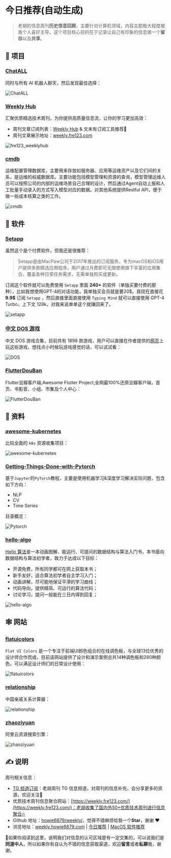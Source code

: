 # 今日推荐(自动生成)

> 老胡的信息周刊**历史信息回顾**，主要针对计算机领域，内容主题极大程度被我个人喜好主导。这个项目核心目的在于记录让自己有印象的信息做一个**留存**以及**共享**。


## 🎯 项目 

### [ChatALL](https://github.com/sunner/ChatALL)

同时与所有 AI 机器人聊天，然后发现最佳选择：

![ChatALL](https://images-1252557999.file.myqcloud.com/uPic/ChatALL.png) 

### [Weekly Hub](https://github.com/howie6879/weeklyhub)

汇聚优质精选技术周刊，为你提供高质量信息流，让你的学习更加高效：

- 周刊文章订阅列表：[Weekly Hub](https://www.fre123.com/wk) & 文末有订阅工具推荐👀
- 周刊文章展示地址：[weekly.fre123.com](https://www.fre123.com/weekly)

![fre123_weeklyhub](https://images-1252557999.file.myqcloud.com/uPic/fre123_weeklyhub.jpg) 

### [cmdb](https://github.com/veops/cmdb)

运维配置管理数据库，主要用来存放如服务器、应用等运维资产以及它们间的关系，是运维的权威数据库。主要功能包括模型管理和资源的查询，模型管理运维人员可以按照公司的内部的运维场景自己合理的设计，然后通过Agent自动上报和人工批量手动录入的方式写入模型对应的数据。对其他系统提供Restful API，便于做一些成本核算之类的工作。

![cmdb](https://images-1252557999.file.myqcloud.com/uPic/cmdb.png) 

## 🤖 软件 

### [Setapp](https://go.setapp.com/invite/os8yv4jr)

虽然这个是个付费软件，但我还是很推荐：

> Setapp是由MacPaw公司于2017年推出的订阅服务，专为macOS和iOS用户提供多款精选应用程序。用户通过月费即可无限使用旗下丰富的应用集合，覆盖各种日常任务需求，无需单独购买或更新。

订阅这个软件就可以免费使用 `Setapp` 里面 **240+** 的软件（单独买要付费的那种），比如我想使用GPT-4的对话功能，我单独买会员就是要20$。我现在直接花 **9.9\$**  订阅 `Setapp` ，然后直接里面直接使用 `Typing Mind` 就可以直接使用 GPT-4 Turbo，上下文 128k，对我来说单单这个就赚回来了。

![setapp](https://images-1252557999.file.myqcloud.com/uPic/setapp.jpg) 

### [中文 DOS 游戏](https://github.com/rwv/chinese-dos-games)

中文 DOS 游戏合集，目前共有 1898 款游戏，用户可以直接在作者提供的[网页](https://dos.zczc.cz/)上玩这些游戏，想找点小时候玩游戏感觉的话，可以试试看：

![DOS](https://images-1252557999.file.myqcloud.com/uPic/DOS.png) 

### [FlutterDouBan](https://github.com/kaina404/FlutterDouBan)

Flutter豆瓣客户端,Awesome Flutter Project,全网最100%还原豆瓣客户端，首页、书影音、小组、市集及个人中心：

![FlutterDouBan](https://images-1252557999.file.myqcloud.com/uPic/FlutterDouBan.jpg) 

## 👀 资料 

### [awesome-kubernetes](https://github.com/ramitsurana/awesome-kubernetes)

比较全面的 `k8s` 资源收集项目：

![awesome-kubernetes](https://images-1252557999.file.myqcloud.com/uPic/awesome-kubernetes.jpg) 

### [Getting-Things-Done-with-Pytorch](https://github.com/curiousily/Getting-Things-Done-with-Pytorch)

基于`Jupyter`的`PyTorch`教程，主要是使用机器学习&深度学习解决实际问题，包含如下方向：

- NLP
- CV
- Time Series

目录概览：

![Pytorch](https://images-1252557999.file.myqcloud.com/uPic/kSUA40.png) 

### [hello-algo](https://github.com/krahets/hello-algo)

[Hello 算法](https://www.hello-algo.com/)是一本动画图解、能运行、可提问的数据结构与算法入门书，本书面向数据结构与算法初学者，致力于达成以下目标：

- 开源免费，所有同学都可在网上获取本书；
- 新手友好，适合算法初学者自主学习入门；
- 动画讲解，尽可能地保证平滑的学习曲线；
- 代码导向，提供精简、可运行的算法代码；
- 讨论学习，提问一般能在三日内得到回复；

![hello-algo](https://images-1252557999.file.myqcloud.com/uPic/hello-algo.jpg) 

## 🕸 网站 

### [flatuicolors](https://flatuicolors.com/)

`Flat UI Colors` 是一个专注于前端UI颜色组合的在线调色板，与全球13位优秀的设计师合作而成，目前该网站提供了设计和演示案例总共14种调色板和280种颜色，可以满足设计师们的日常设计使用：

![flatuicolors](https://images-1252557999.file.myqcloud.com/uPic/flatuicolors.jpg) 

### [relationship](https://passer-by.com/relationship/)

中国亲戚关系计算器：

![relationship](https://images-1252557999.file.myqcloud.com/uPic/relationship.jpg) 

### [zhaoziyuan](https://zhaoziyuan.pw/)

阿里云资源搜索引擎：

![zhaoziyuan](https://images-1252557999.file.myqcloud.com/uPic/zhaoziyuan-20220429095007870.jpg) 

## ✍️ 说明

周刊相关信息：

- [TG 频道订阅](https://t.me/howie_weekly)：老胡周刊 TG 信息频道，对周刊的信息补充，会分享更多的资源，欢迎关注👏
- 优质技术周刊信息聚合网站：[https://weekly.fre123.com/](https://weekly.fre123.com/)：老胡收集了国内外50+优质技术周刊进行信息聚合🔥
- Github 地址：[howie6879/weekly/](https://github.com/howie6879/weekly/)，觉得不错麻烦给我一个**Star**，谢谢 ❤️
- 浏览地址：[weekly.howie6879.com](https://weekly.howie6879.com) | [今日推荐](https://weekly.howie6879.com/recommend/index.html) | [MacOS 软件推荐](https://weekly.howie6879.com/soft/mac.html)

🙌如果你阅读到这里，说明我们对信息的认可区域是有一定交集的，可以说我们是**同道中人**，所以如果你有自认为不错的信息获取渠道，欢迎**留言**或者**私聊**我，谢谢。
